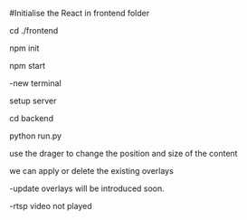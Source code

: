 #Initialise the React in frontend folder

cd ./frontend

npm init

npm start


-new terminal

setup server

cd backend

python run.py


use the drager to change the position and size of the content

we can apply or delete the existing overlays

-update overlays will be introduced soon.

-rtsp video not played
